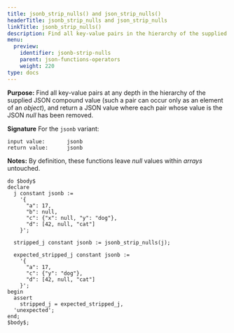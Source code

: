 ```yaml
---
title: jsonb_strip_nulls() and json_strip_nulls()
headerTitle: jsonb_strip_nulls and json_strip_nulls
linkTitle: jsonb_strip_nulls()
description: Find all key-value pairs in the hierarchy of the supplied JSON compound value and return a JSON value where each null pair has been removed.
menu:
  preview:
    identifier: jsonb-strip-nulls
    parent: json-functions-operators
    weight: 220
type: docs
---
```


**Purpose:** Find all key-value pairs at any depth in the hierarchy of the supplied JSON compound value (such a pair can occur only as an element of an _object_), and return a JSON value where each pair whose value is the JSON _null_ has been removed.

**Signature** For the `jsonb` variant:

```
input value:       jsonb
return value:      jsonb
```

**Notes:** By definition, these functions leave _null_ values within _arrays_ untouched.

```plpgsql
do $body$
declare
  j constant jsonb :=
    '{
      "a": 17,
      "b": null,
      "c": {"x": null, "y": "dog"},
      "d": [42, null, "cat"]
    }';

  stripped_j constant jsonb := jsonb_strip_nulls(j);

  expected_stripped_j constant jsonb :=
    '{
      "a": 17,
      "c": {"y": "dog"},
      "d": [42, null, "cat"]
    }';
begin
  assert
    stripped_j = expected_stripped_j,
  'unexpected';
end;
$body$;
```
